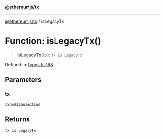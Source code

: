 [**@ethereumjs/tx**](../README.md)

***

[@ethereumjs/tx](../README.md) / isLegacyTx

# Function: isLegacyTx()

> **isLegacyTx**(`tx`): `tx is LegacyTx`

Defined in: [types.ts:168](https://github.com/Dargon789/ethereumjs-monorepo/blob/master/packages/tx/src/types.ts#L168)

## Parameters

### tx

[`TypedTransaction`](../type-aliases/TypedTransaction.md)

## Returns

`tx is LegacyTx`
